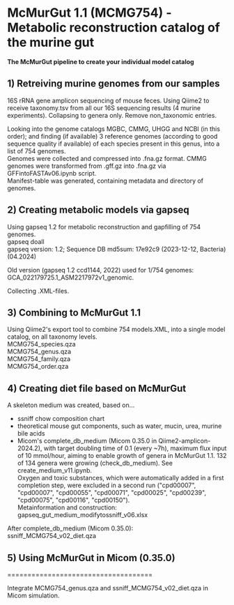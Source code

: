 # McMurGut 1.1 (MCMG754) - Metabolic reconstruction catalog of the murine gut  
**The McMurGut pipeline to create your individual model catalog**  

## 1) Retreiving murine genomes from our samples  

16S rRNA gene amplicon sequencing of mouse feces. Using Qiime2 to receive taxonomy.tsv from all our 16S sequencing results (4 murine experiments). Collapsing to genera only. Remove non_taxonomic entries.  
 
Looking into the genome catalogs MGBC, CMMG, UHGG and NCBI (in this order); and finding (if available) 3 reference genomes (according to good sequence quality if available) of each species present in this genus, into a list of 754 genomes.  
Genomes were collected and compressed into .fna.gz format. CMMG genomes were transformed from .gff.gz into .fna.gz via GFFintoFASTAv06.ipynb script.  
Manifest-table was generated, containing metadata and directory of genomes.  


## 2) Creating metabolic models via gapseq  

Using gapseq 1.2 for metabolic reconstruction and gapfilling of 754 genomes.  
gapseq doall  
gapseq version: 1.2; Sequence DB md5sum: 17e92c9 (2023-12-12, Bacteria) (04.2024)  

Old version (gapseq 1.2 ccd1144, 2022) used for 1/754 genomes: GCA_022179725.1_ASM2217972v1_genomic.  

Collecting .XML-files.  

## 3) Combining to McMurGut 1.1  

Using Qiime2's export tool to combine 754 models.XML, into a single model catalog, on all taxonomy levels.  
MCMG754_species.qza  
MCMG754_genus.qza  
MCMG754_family.qza  
MCMG754_order.qza  



## 4) Creating diet file based on McMurGut  

A skeleton medium was created, based on...  
- ssniff chow composition chart  
- theoretical mouse gut components, such as water, mucin, urea, murine bile acids  
- Micom's complete_db_medium (Micom 0.35.0 in Qiime2-amplicon-2024.2), with target doubling time of 0.1 (every ~7h), maximum flux input of 10 mmol/hour, aiming to enable growth of genera in McMurGut 1.1. 132 of 134 genera were growing (check_db_medium). See create_medium_v11.ipynb.  
Oxygen and toxic substances, which were automatically added in a first completion step, were excluded in a second run ("cpd00007", "cpd00007", "cpd00055", "cpd00071", "cpd00025", "cpd00239", "cpd00075", "cpd00116", "cpd00150").  
Metainformation and construction:  
gapseq_gut_medium_modifytossniff_v06.xlsx  

After complete_db_medium (Micom 0.35.0):  
ssniff_MCMG754_v02_diet.qza  

## 5) Using McMurGut in Micom (0.35.0)
====================================

Integrate MCMG754_genus.qza and ssniff_MCMG754_v02_diet.qza in Micom simulation.  
